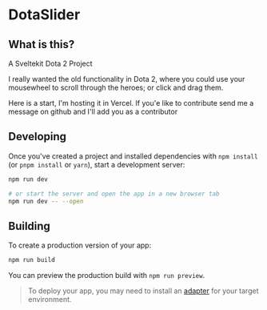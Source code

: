 # DotaSlider

## What is this?

A Sveltekit Dota 2 Project

I really wanted the old functionality in Dota 2, where you could use your mousewheel to scroll through the heroes; or click and drag them.

Here is a start, I'm hosting it in Vercel. If you'e like to contribute send me a message on github and I'll add you as a contributor

## Developing

Once you've created a project and installed dependencies with `npm install` (or `pnpm install` or `yarn`), start a development server:

```bash
npm run dev

# or start the server and open the app in a new browser tab
npm run dev -- --open
```

## Building

To create a production version of your app:

```bash
npm run build
```

You can preview the production build with `npm run preview`.

> To deploy your app, you may need to install an [adapter](https://svelte.dev/docs/kit/adapters) for your target environment.
